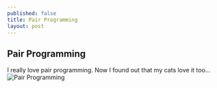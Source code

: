```yaml
---
published: false
title: Pair Programming
layout: post
---
```


## Pair Programming

I really love pair programming. Now I found out that my cats love it too...
![Pair Programming](http://i1299.photobucket.com/albums/ag77/kappyzor/Blog/DSC_0389_zpsf2e18635.jpg)
